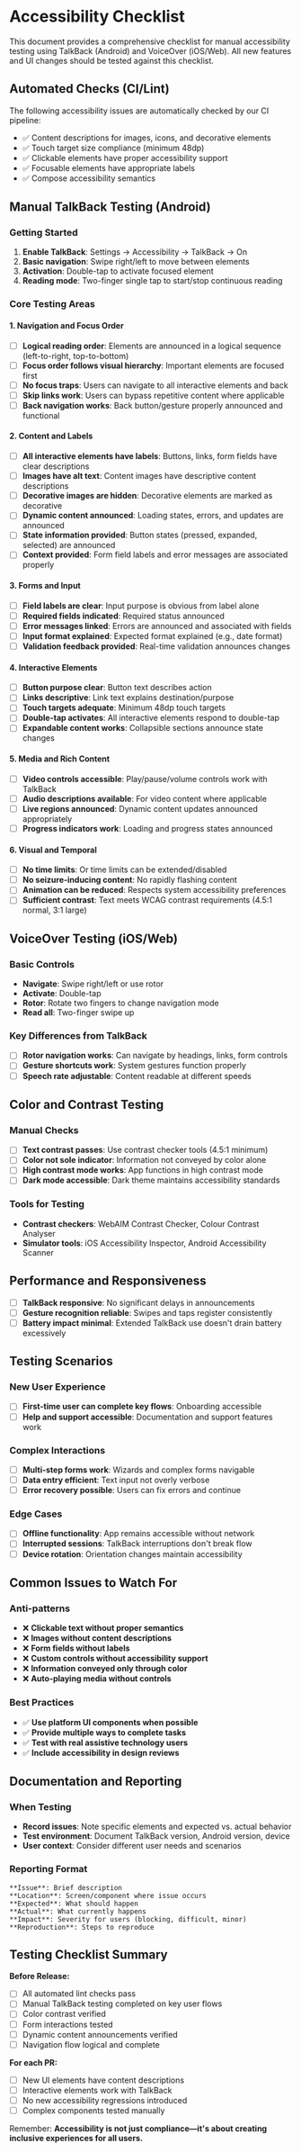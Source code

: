# Accessibility Checklist

This document provides a comprehensive checklist for manual accessibility testing using TalkBack (Android) and VoiceOver (iOS/Web). All new features and UI changes should be tested against this checklist.

## Automated Checks (CI/Lint)

The following accessibility issues are automatically checked by our CI pipeline:
- ✅ Content descriptions for images, icons, and decorative elements
- ✅ Touch target size compliance (minimum 48dp)
- ✅ Clickable elements have proper accessibility support
- ✅ Focusable elements have appropriate labels
- ✅ Compose accessibility semantics

## Manual TalkBack Testing (Android)

### Getting Started
1. **Enable TalkBack**: Settings → Accessibility → TalkBack → On
2. **Basic navigation**: Swipe right/left to move between elements
3. **Activation**: Double-tap to activate focused element
4. **Reading mode**: Two-finger single tap to start/stop continuous reading

### Core Testing Areas

#### 1. Navigation and Focus Order
- [ ] **Logical reading order**: Elements are announced in a logical sequence (left-to-right, top-to-bottom)
- [ ] **Focus order follows visual hierarchy**: Important elements are focused first
- [ ] **No focus traps**: Users can navigate to all interactive elements and back
- [ ] **Skip links work**: Users can bypass repetitive content where applicable
- [ ] **Back navigation works**: Back button/gesture properly announced and functional

#### 2. Content and Labels
- [ ] **All interactive elements have labels**: Buttons, links, form fields have clear descriptions
- [ ] **Images have alt text**: Content images have descriptive content descriptions
- [ ] **Decorative images are hidden**: Decorative elements are marked as decorative
- [ ] **Dynamic content announced**: Loading states, errors, and updates are announced
- [ ] **State information provided**: Button states (pressed, expanded, selected) are announced
- [ ] **Context provided**: Form field labels and error messages are associated properly

#### 3. Forms and Input
- [ ] **Field labels are clear**: Input purpose is obvious from label alone
- [ ] **Required fields indicated**: Required status announced
- [ ] **Error messages linked**: Errors are announced and associated with fields
- [ ] **Input format explained**: Expected format explained (e.g., date format)
- [ ] **Validation feedback provided**: Real-time validation announces changes

#### 4. Interactive Elements
- [ ] **Button purpose clear**: Button text describes action
- [ ] **Links descriptive**: Link text explains destination/purpose
- [ ] **Touch targets adequate**: Minimum 48dp touch targets
- [ ] **Double-tap activates**: All interactive elements respond to double-tap
- [ ] **Expandable content works**: Collapsible sections announce state changes

#### 5. Media and Rich Content
- [ ] **Video controls accessible**: Play/pause/volume controls work with TalkBack
- [ ] **Audio descriptions available**: For video content where applicable
- [ ] **Live regions announced**: Dynamic content updates announced appropriately
- [ ] **Progress indicators work**: Loading and progress states announced

#### 6. Visual and Temporal
- [ ] **No time limits**: Or time limits can be extended/disabled
- [ ] **No seizure-inducing content**: No rapidly flashing content
- [ ] **Animation can be reduced**: Respects system accessibility preferences
- [ ] **Sufficient contrast**: Text meets WCAG contrast requirements (4.5:1 normal, 3:1 large)

## VoiceOver Testing (iOS/Web)

### Basic Controls
- **Navigate**: Swipe right/left or use rotor
- **Activate**: Double-tap
- **Rotor**: Rotate two fingers to change navigation mode
- **Read all**: Two-finger swipe up

### Key Differences from TalkBack
- [ ] **Rotor navigation works**: Can navigate by headings, links, form controls
- [ ] **Gesture shortcuts work**: System gestures function properly
- [ ] **Speech rate adjustable**: Content readable at different speeds

## Color and Contrast Testing

### Manual Checks
- [ ] **Text contrast passes**: Use contrast checker tools (4.5:1 minimum)
- [ ] **Color not sole indicator**: Information not conveyed by color alone
- [ ] **High contrast mode works**: App functions in high contrast mode
- [ ] **Dark mode accessible**: Dark theme maintains accessibility standards

### Tools for Testing
- **Contrast checkers**: WebAIM Contrast Checker, Colour Contrast Analyser
- **Simulator tools**: iOS Accessibility Inspector, Android Accessibility Scanner

## Performance and Responsiveness

- [ ] **TalkBack responsive**: No significant delays in announcements
- [ ] **Gesture recognition reliable**: Swipes and taps register consistently
- [ ] **Battery impact minimal**: Extended TalkBack use doesn't drain battery excessively

## Testing Scenarios

### New User Experience
- [ ] **First-time user can complete key flows**: Onboarding accessible
- [ ] **Help and support accessible**: Documentation and support features work

### Complex Interactions
- [ ] **Multi-step forms work**: Wizards and complex forms navigable
- [ ] **Data entry efficient**: Text input not overly verbose
- [ ] **Error recovery possible**: Users can fix errors and continue

### Edge Cases
- [ ] **Offline functionality**: App remains accessible without network
- [ ] **Interrupted sessions**: TalkBack interruptions don't break flow
- [ ] **Device rotation**: Orientation changes maintain accessibility

## Common Issues to Watch For

### Anti-patterns
- ❌ **Clickable text without proper semantics**
- ❌ **Images without content descriptions**
- ❌ **Form fields without labels**
- ❌ **Custom controls without accessibility support**
- ❌ **Information conveyed only through color**
- ❌ **Auto-playing media without controls**

### Best Practices
- ✅ **Use platform UI components when possible**
- ✅ **Provide multiple ways to complete tasks**
- ✅ **Test with real assistive technology users**
- ✅ **Include accessibility in design reviews**

## Documentation and Reporting

### When Testing
- **Record issues**: Note specific elements and expected vs. actual behavior
- **Test environment**: Document TalkBack version, Android version, device
- **User context**: Consider different user needs and scenarios

### Reporting Format
```
**Issue**: Brief description
**Location**: Screen/component where issue occurs
**Expected**: What should happen
**Actual**: What currently happens
**Impact**: Severity for users (blocking, difficult, minor)
**Reproduction**: Steps to reproduce
```

## Testing Checklist Summary

**Before Release:**
- [ ] All automated lint checks pass
- [ ] Manual TalkBack testing completed on key user flows
- [ ] Color contrast verified
- [ ] Form interactions tested
- [ ] Dynamic content announcements verified
- [ ] Navigation flow logical and complete

**For each PR:**
- [ ] New UI elements have content descriptions
- [ ] Interactive elements work with TalkBack
- [ ] No new accessibility regressions introduced
- [ ] Complex components tested manually

Remember: **Accessibility is not just compliance—it's about creating inclusive experiences for all users.**